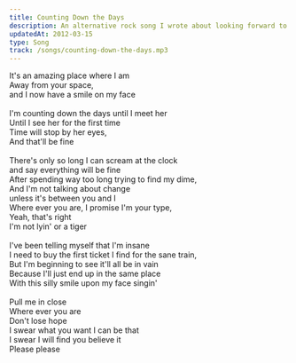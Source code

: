 ```yaml
---
title: Counting Down the Days
description: An alternative rock song I wrote about looking forward to finding the love of my life.
updatedAt: 2012-03-15
type: Song
track: /songs/counting-down-the-days.mp3
---
```


It's an amazing place where I am<br>
Away from your space,<br>
and I now have a smile on my face<br>
<br>
I'm counting down the days until I meet her<br>
Until I see her for the first time<br>
Time will stop by her eyes,<br>
And that'll be fine<br>
<br>
There's only so long I can scream at the clock<br>
and say everything will be fine<br>
After spending way too long trying to find my dime,<br>
And I'm not talking about change<br>
unless it's between you and I<br>
Where ever you are, I promise I'm your type,<br>
Yeah, that's right<br>
I'm not lyin' or a tiger<br>
<br>
I've been telling myself that I'm insane<br>
I need to buy the first ticket I find for the sane train,<br>
But I'm beginning to see it'll all be in vain<br>
Because I'll just end up in the same place<br>
With this silly smile upon my face singin'<br>
<br>
Pull me in close<br>
Where ever you are<br>
Don't lose hope<br>
I swear what you want I can be that<br>
I swear I will find you believe it<br>
Please please

